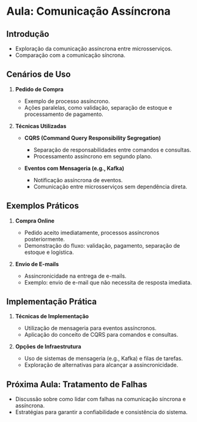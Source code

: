 # Aula: Comunicação Assíncrona

## Introdução
- Exploração da comunicação assíncrona entre microsserviços.
- Comparação com a comunicação síncrona.

## Cenários de Uso
1. **Pedido de Compra**
   - Exemplo de processo assíncrono.
   - Ações paralelas, como validação, separação de estoque e processamento de pagamento.

2. **Técnicas Utilizadas**
   - **CQRS (Command Query Responsibility Segregation)**
     - Separação de responsabilidades entre comandos e consultas.
     - Processamento assíncrono em segundo plano.

   - **Eventos com Mensageria (e.g., Kafka)**
     - Notificação assíncrona de eventos.
     - Comunicação entre microsserviços sem dependência direta.

## Exemplos Práticos
1. **Compra Online**
   - Pedido aceito imediatamente, processos assíncronos posteriormente.
   - Demonstração do fluxo: validação, pagamento, separação de estoque e logística.

2. **Envio de E-mails**
   - Assincronicidade na entrega de e-mails.
   - Exemplo: envio de e-mail que não necessita de resposta imediata.

## Implementação Prática
1. **Técnicas de Implementação**
   - Utilização de mensageria para eventos assíncronos.
   - Aplicação do conceito de CQRS para comandos e consultas.

2. **Opções de Infraestrutura**
   - Uso de sistemas de mensageria (e.g., Kafka) e filas de tarefas.
   - Exploração de alternativas para alcançar a assincronicidade.

## Próxima Aula: Tratamento de Falhas
- Discussão sobre como lidar com falhas na comunicação síncrona e assíncrona.
- Estratégias para garantir a confiabilidade e consistência do sistema.
